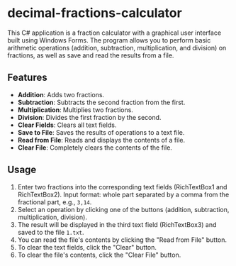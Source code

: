 # decimal-fractions-calculator

This C# application is a fraction calculator with a graphical user interface built using Windows Forms. The program allows you to perform basic arithmetic operations (addition, subtraction, multiplication, and division) on fractions, as well as save and read the results from a file.

## Features

- **Addition**: Adds two fractions.
- **Subtraction**: Subtracts the second fraction from the first.
- **Multiplication**: Multiplies two fractions.
- **Division**: Divides the first fraction by the second.
- **Clear Fields**: Clears all text fields.
- **Save to File**: Saves the results of operations to a text file.
- **Read from File**: Reads and displays the contents of a file.
- **Clear File**: Completely clears the contents of the file.

## Usage

1. Enter two fractions into the corresponding text fields (RichTextBox1 and RichTextBox2). Input format: whole part separated by a comma from the fractional part, e.g., `3,14`.
2. Select an operation by clicking one of the buttons (addition, subtraction, multiplication, division).
3. The result will be displayed in the third text field (RichTextBox3) and saved to the file `1.txt`.
4. You can read the file's contents by clicking the "Read from File" button.
5. To clear the text fields, click the "Clear" button.
6. To clear the file's contents, click the "Clear File" button.

